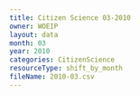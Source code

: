 ```yaml
---
title: Citizen Science 03-2010
owner: WOEIP
layout: data
month: 03
year: 2010
categories: CitizenScience
resourceType: shift_by_month
fileName: 2010-03.csv
---
```


